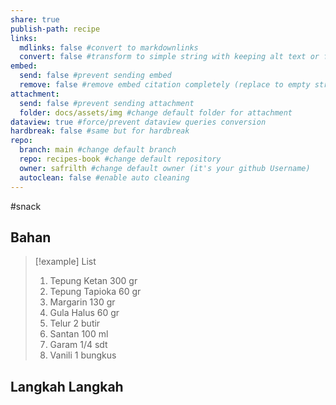 ```yaml
---
share: true
publish-path: recipe
links:
  mdlinks: false #convert to markdownlinks 
  convert: false #transform to simple string with keeping alt text or file name/ title (it removes the  or []())
embed:
  send: false #prevent sending embed
  remove: false #remove embed citation completely (replace to empty string the ![[]] or ![]())
attachment: 
  send: false #prevent sending attachment
  folder: docs/assets/img #change default folder for attachment
dataview: true #force/prevent dataview queries conversion
hardbreak: false #same but for hardbreak
repo:
  branch: main #change default branch 
  repo: recipes-book #change default repository
  owner: safrilth #change default owner (it's your github Username)
  autoclean: false #enable auto cleaning
---
```

#snack 
## Bahan

> [!example] List
> 1. Tepung Ketan 300 gr
> 2. Tepung Tapioka 60 gr
> 3. Margarin 130 gr
> 4. Gula Halus 60 gr
> 5. Telur 2 butir
> 6. Santan 100 ml
> 7. Garam 1/4 sdt
> 8. Vanili 1 bungkus

## Langkah Langkah
